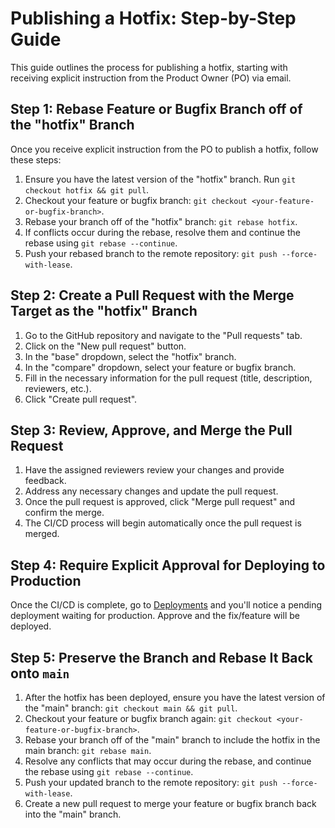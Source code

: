 # Publishing a Hotfix: Step-by-Step Guide

This guide outlines the process for publishing a hotfix, starting with receiving explicit instruction from the Product Owner (PO) via email.

## Step 1: Rebase Feature or Bugfix Branch off of the "hotfix" Branch

Once you receive explicit instruction from the PO to publish a hotfix, follow these steps:

1. Ensure you have the latest version of the "hotfix" branch. Run `git checkout hotfix && git pull`.
2. Checkout your feature or bugfix branch: `git checkout <your-feature-or-bugfix-branch>`.
3. Rebase your branch off of the "hotfix" branch: `git rebase hotfix`.
4. If conflicts occur during the rebase, resolve them and continue the rebase using `git rebase --continue`.
5. Push your rebased branch to the remote repository: `git push --force-with-lease`.

## Step 2: Create a Pull Request with the Merge Target as the "hotfix" Branch

1. Go to the GitHub repository and navigate to the "Pull requests" tab.
2. Click on the "New pull request" button.
3. In the "base" dropdown, select the "hotfix" branch.
4. In the "compare" dropdown, select your feature or bugfix branch.
5. Fill in the necessary information for the pull request (title, description, reviewers, etc.).
6. Click "Create pull request".

## Step 3: Review, Approve, and Merge the Pull Request

1. Have the assigned reviewers review your changes and provide feedback.
2. Address any necessary changes and update the pull request.
3. Once the pull request is approved, click "Merge pull request" and confirm the merge.
4. The CI/CD process will begin automatically once the pull request is merged.

## Step 4: Require Explicit Approval for Deploying to Production

Once the CI/CD is complete, go to [Deployments](https://github.com/bcgov/CONN-CCBC-portal/deployments) and you'll notice a pending deployment waiting for production. Approve and the fix/feature will be deployed.

## Step 5: Preserve the Branch and Rebase It Back onto `main`

1. After the hotfix has been deployed, ensure you have the latest version of the "main" branch: `git checkout main && git pull`.
2. Checkout your feature or bugfix branch again: `git checkout <your-feature-or-bugfix-branch>`.
3. Rebase your branch off of the "main" branch to include the hotfix in the main branch: `git rebase main`.
4. Resolve any conflicts that may occur during the rebase, and continue the rebase using `git rebase --continue`.
5. Push your updated branch to the remote repository: `git push --force-with-lease`.
6. Create a new pull request to merge your feature or bugfix branch back into the "main" branch.
